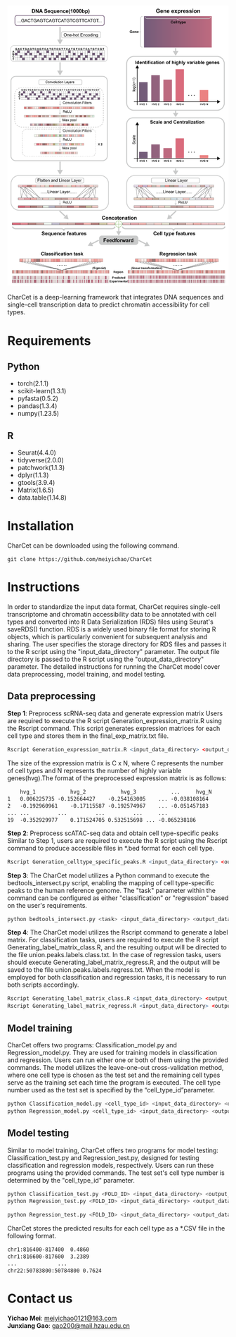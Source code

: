  
 ![model](https://github.com/meiyichao/CharCet/blob/main/model.png)
 
 CharCet is a deep-learning framework that integrates DNA sequences and single-cell transcription data to predict chromatin accessibility for cell types.
 
 # Requirements
 
 ## Python
- torch(2.1.1)
- scikit-learn(1.3.1)
- pyfasta(0.5.2)
- pandas(1.3.4)
- numpy(1.23.5)

 ## R
- Seurat(4.4.0)
- tidyverse(2.0.0)
- patchwork(1.1.3)
- dplyr(1.1.3)
- gtools(3.9.4)
- Matrix(1.6.5)
- data.table(1.14.8)

# Installation
CharCet can be downloaded using the following command.
```shell
git clone https://github.com/meiyichao/CharCet
```

# Instructions
In order to standardize the input data format, CharCet requires single-cell transcriptome and chromatin accessibility data to be annotated with cell types and converted into R Data Serialization (RDS) files using Seurat's saveRDS() function. RDS is a widely used binary file format for storing R objects, which is particularly convenient for subsequent analysis and sharing. The user specifies the storage directory for RDS files and passes it to the R script using the "input_data_directory" parameter. The output file directory is passed to the R script using the "output_data_directory" parameter. The detailed instructions for running the CharCet model cover data preprocessing, model training, and model testing.

## Data preprocessing
**Step 1**: Preprocess scRNA-seq data and generate expression matrix
Users are required to execute the R script Generation_expression_matrix.R using the Rscript command. This script generates expression matrices for each cell type and stores them in the final_exp_matrix.txt file.
```R
Rscript Generation_expression_matrix.R <input_data_directory> <output_data_directory>
```
The size of the expression matrix is C x N, where C represents the number of cell types and N represents the number of highly variable genes(hvg).The format of the preprocessed expression matrix is as follows:
```
	hvg_1	        hvg_2	        hvg_3	        ...     hvg_N
1	0.006225735	-0.152664427	-0.254163005	...	-0.038108164
2	-0.192960961	-0.17115587	-0.192574967	...	-0.051457183
...	...     	...     	...     	...  	...
19	-0.352929977	0.171524705	0.532515698	...	-0.065238186
```

**Step 2**: Preprocess scATAC-seq data and obtain cell type-specific peaks
Similar to Step 1, users are required to execute the R script using the Rscript command to produce accessible files in *.bed format for each cell type.
```R
Rscript Generation_celltype_specific_peaks.R <input_data_directory> <output_data_directory>
```

**Step 3**: The CharCet model utilizes a Python command to execute the bedtools_intersect.py script, enabling the mapping of cell type-specific peaks to the human reference genome. The "task" parameter within the command can be configured as either "classification" or "regression" based on the user's requirements.
```python
python bedtools_intersect.py <task> <input_data_directory> <output_data_directory>
```

**Step 4**: The CharCet model utilizes the Rscript command to generate a label matrix. For classification tasks, users are required to execute the R script Generating_label_matrix_class.R, and the resulting output will be directed to the file union.peaks.labels.class.txt. In the case of regression tasks, users should execute Generating_label_matrix_regress.R, and the output will be saved to the file union.peaks.labels.regress.txt. When the model is employed for both classification and regression tasks, it is necessary to run both scripts accordingly.
```R
Rscript Generating_label_matrix_class.R <input_data_directory> <output_data_directory>
Rscript Generating_label_matrix_regress.R <input_data_directory> <output_data_directory>
```

## Model training
CharCet offers two programs: Classification_model.py and Regression_model.py. They are used for training models in classification and regression. Users can run either one or both of them using the provided commands. The model utilizes the leave-one-out cross-validation method, where one cell type is chosen as the test set and the remaining cell types serve as the training set each time the program is executed. The cell type number used as the test set is specified by the “cell_type_id”parameter.
```python
python Classification_model.py <cell_type_id> <input_data_directory> <output_data_directory>
python Regression_model.py <cell_type_id> <input_data_directory> <output_data_directory>
```

## Model testing
Similar to model training, CharCet offers two programs for model testing: Classification_test.py and Regression_test.py, designed for testing classification and regression models, respectively. Users can run these programs using the provided commands. The test set's cell type number is determined by the "cell_type_id" parameter.
```python
python Classification_test.py <FOLD_ID> <input_data_directory> <output_data_directory>
python Regression_test.py <FOLD_ID> <input_data_directory> <output_data_directory>
```
```python
python Regression_test.py <FOLD_ID> <input_data_directory> <output_data_directory>
```
CharCet stores the predicted results for each cell type as a *.CSV file in the following format.
```
chr1:816400-817400	0.4860
chr1:816600-817600	3.2389
...     		...
chr22:50783800:50784800	0.7624
```

# Contact us

**Yichao Mei**: meiyichao0121@163.com <br>
**Junxiang Gao**: gao200@mail.hzau.edu.cn <br>

























